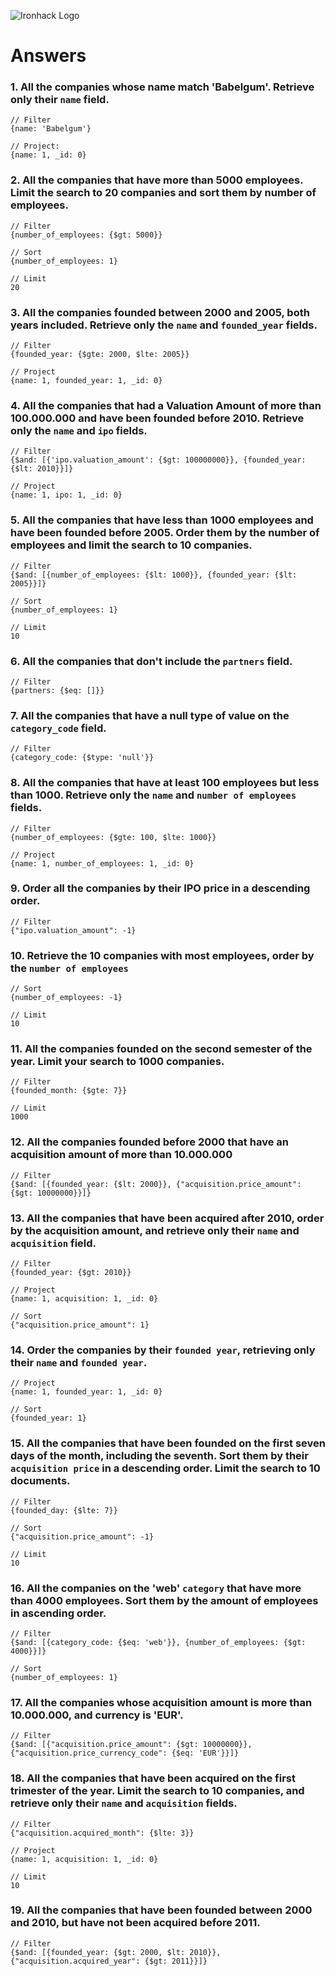 ![Ironhack Logo](https://i.imgur.com/1QgrNNw.png)

# Answers

### 1. All the companies whose name match 'Babelgum'. Retrieve only their `name` field.

```
// Filter
{name: 'Babelgum'}

// Project:
{name: 1, _id: 0}
```

### 2. All the companies that have more than 5000 employees. Limit the search to 20 companies and sort them by **number of employees**.

```
// Filter
{number_of_employees: {$gt: 5000}}

// Sort
{number_of_employees: 1}

// Limit
20
```

### 3. All the companies founded between 2000 and 2005, both years included. Retrieve only the `name` and `founded_year` fields.

```
// Filter
{founded_year: {$gte: 2000, $lte: 2005}}

// Project
{name: 1, founded_year: 1, _id: 0}
```

### 4. All the companies that had a Valuation Amount of more than 100.000.000 and have been founded before 2010. Retrieve only the `name` and `ipo` fields.

```
// Filter
{$and: [{'ipo.valuation_amount': {$gt: 100000000}}, {founded_year: {$lt: 2010}}]}

// Project
{name: 1, ipo: 1, _id: 0}
```

### 5. All the companies that have less than 1000 employees and have been founded before 2005. Order them by the number of employees and limit the search to 10 companies.

```
// Filter
{$and: [{number_of_employees: {$lt: 1000}}, {founded_year: {$lt: 2005}}]}

// Sort
{number_of_employees: 1}

// Limit
10
```

### 6. All the companies that don't include the `partners` field.

```
// Filter
{partners: {$eq: []}}
```

### 7. All the companies that have a null type of value on the `category_code` field.

```
// Filter
{category_code: {$type: 'null'}}
```

### 8. All the companies that have at least 100 employees but less than 1000. Retrieve only the `name` and `number of employees` fields.

```
// Filter
{number_of_employees: {$gte: 100, $lte: 1000}}

// Project
{name: 1, number_of_employees: 1, _id: 0}
```

### 9. Order all the companies by their IPO price in a descending order.

```
// Filter
{"ipo.valuation_amount": -1}
```

### 10. Retrieve the 10 companies with most employees, order by the `number of employees`

```
// Sort
{number_of_employees: -1}

// Limit
10
```

### 11. All the companies founded on the second semester of the year. Limit your search to 1000 companies.

```
// Filter
{founded_month: {$gte: 7}}

// Limit
1000
```

### 12. All the companies founded before 2000 that have an acquisition amount of more than 10.000.000

```
// Filter
{$and: [{founded_year: {$lt: 2000}}, {"acquisition.price_amount": {$gt: 10000000}}]}
```

### 13. All the companies that have been acquired after 2010, order by the acquisition amount, and retrieve only their `name` and `acquisition` field.

```
// Filter
{founded_year: {$gt: 2010}}

// Project
{name: 1, acquisition: 1, _id: 0}

// Sort
{"acquisition.price_amount": 1}
```

### 14. Order the companies by their `founded year`, retrieving only their `name` and `founded year`.

```
// Project
{name: 1, founded_year: 1, _id: 0}

// Sort
{founded_year: 1}
```

### 15. All the companies that have been founded on the first seven days of the month, including the seventh. Sort them by their `acquisition price` in a descending order. Limit the search to 10 documents.

```
// Filter
{founded_day: {$lte: 7}}

// Sort
{"acquisition.price_amount": -1}

// Limit
10
```

### 16. All the companies on the 'web' `category` that have more than 4000 employees. Sort them by the amount of employees in ascending order.

```
// Filter
{$and: [{category_code: {$eq: 'web'}}, {number_of_employees: {$gt: 4000}}]}

// Sort
{number_of_employees: 1}
```

### 17. All the companies whose acquisition amount is more than 10.000.000, and currency is 'EUR'.

```
// Filter
{$and: [{"acquisition.price_amount": {$gt: 10000000}}, {"acquisition.price_currency_code": {$eq: 'EUR'}}]}
```

### 18. All the companies that have been acquired on the first trimester of the year. Limit the search to 10 companies, and retrieve only their `name` and `acquisition` fields.

```
// Filter
{"acquisition.acquired_month": {$lte: 3}}

// Project
{name: 1, acquisition: 1, _id: 0}

// Limit
10
```

### 19. All the companies that have been founded between 2000 and 2010, but have not been acquired before 2011.

```
// Filter
{$and: [{founded_year: {$gt: 2000, $lt: 2010}}, {"acquisition.acquired_year": {$gt: 2011}}]}
```
